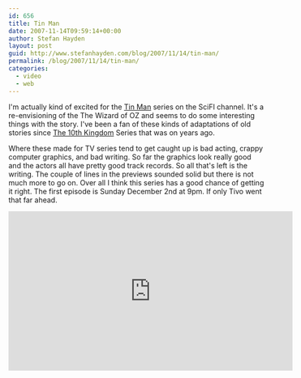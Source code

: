 ```yaml
---
id: 656
title: Tin Man
date: 2007-11-14T09:59:14+00:00
author: Stefan Hayden
layout: post
guid: http://www.stefanhayden.com/blog/2007/11/14/tin-man/
permalink: /blog/2007/11/14/tin-man/
categories:
  - video
  - web
---
```

<p>I'm actually kind of excited for the <a href="http://www.scifi.com/tinman/">Tin Man</a> series on the SciFI channel. It's a re-envisioning of the The Wizard of OZ and seems to do some interesting things with the story. I've been a fan of these kinds of adaptations of old stories since <a href="http://www.imdb.com/title/tt0207275/">The 10th Kingdom</a> Series that was on years ago.</p>
<p>Where these made for TV series tend to get caught up is bad acting, crappy computer graphics, and bad writing. So far the graphics look really good and the actors all have pretty good track records. So all that's left is the writing. The couple of lines in the previews sounded solid but there is not much more to go on. Over all I think this series has a good chance of getting it right. The first episode is Sunday December 2nd at 9pm. If only Tivo went that far ahead.
</p>
<iframe width="560" height="315" src="https://www.youtube.com/embed/8Sjnie-aqYw" title="YouTube video player" frameborder="0" allow="accelerometer; autoplay; clipboard-write; encrypted-media; gyroscope; picture-in-picture" allowfullscreen></iframe>